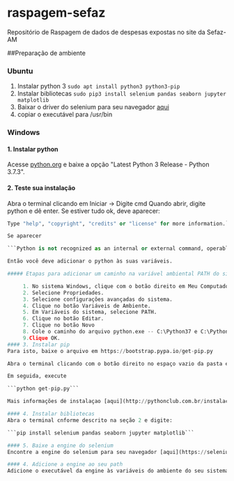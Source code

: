 # raspagem-sefaz
Repositório de Raspagem de dados de despesas expostas no site da Sefaz-AM

##Preparação de ambiente

### Ubuntu
1. Instalar python 3
```sudo apt install python3 python3-pip```
2. Instalar bibliotecas
```sudo pip3 install selenium pandas seaborn jupyter matplotlib```
3. Baixar o driver do selenium para seu navegador [aqui](https://selenium-python.readthedocs.io/installation.html) 
4. copiar o executável para /usr/bin

### Windows

#### 1. Instalar python 

Acesse [python.org](https://www.python.org/downloads/windows/) e baixe a opção "Latest Python 3 Release - Python 3.7.3". 
#### 2. Teste sua instalação
Abra o terminal clicando em Iniciar -> Digite cmd 
Quando abrir, digite python e dê enter. Se estiver tudo ok, deve aparecer:

```Python 3.7.0 (v3.7.0:1bf9cc5093, Jun 27 2018, 04:59:51) \[MSC v.1914 64 bit (AMD64)\] on win32
Type "help", "copyright", "credits" or "license" for more information.```

Se aparecer 

```Python is not recognized as an internal or external command, operable program or batch file.```

Então você deve adicionar o python às suas variáveis. 

##### Etapas para adicionar um caminho na variável ambiental PATH do sistema

     1. No sistema Windows, clique com o botão direito em Meu Computador ou Este PC.
     2. Selecione Propriedades.
     3. Selecione configurações avançadas do sistema.
     4. Clique no botão Variáveis de Ambiente.
     5. Em Variáveis do sistema, selecione PATH.
     6. Clique no botão Editar.
     7. Clique no botão Novo
     8. Cole o caminho do arquivo python.exe -- C:\Python37 e C:\Python37/Scripts, separados por ```;```.
     9.Clique OK.
#### 3. Instalar pip
Para isto, baixe o arquivo em https://bootstrap.pypa.io/get-pip.py

Abra o terminal clicando com o botão direito no espaço vazio da pasta em que o arquivo está, e depois em "Abrir Terminal".

Em seguida, execute 

```python get-pip.py```

Mais informações de instalaçao [aqui](http://pythonclub.com.br/instalacao-python-django-windows.html)

#### 4. Instalar bibliotecas
Abra o terminal cnforme descrito na seção 2 e digite:

```pip install selenium pandas seaborn jupyter matplotlib```

#### 5. Baixe a engine do selenium 
Encontre a engine do selenium para seu navegador [aqui](https://selenium-python.readthedocs.io/installation.html) e realize o download

#### 4. Adicione a engine ao seu path
Adicione o executável da engine às variáveis do ambiente do seu sistema de maneira análoga à descrita na seção 2.

